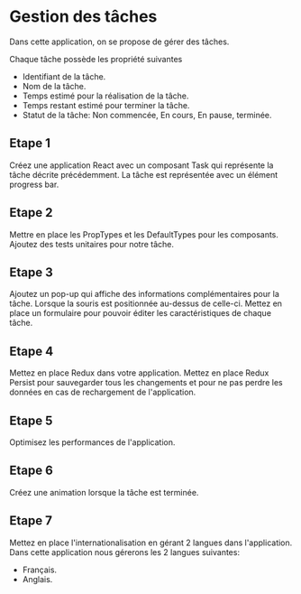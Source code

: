 # Gestion des tâches
Dans cette application, on se propose de gérer des tâches.

Chaque tâche possède les propriété suivantes
- Identifiant de la tâche.
- Nom de la tâche.
- Temps estimé pour la réalisation de la tâche.
- Temps restant estimé pour terminer la tâche.
- Statut de la tâche: Non commencée, En cours, En pause, terminée.

## Etape 1
Créez une application React avec un composant Task qui représente la tâche décrite précédemment.
La tâche est représentée avec un élément progress bar.

## Etape 2
Mettre en place les PropTypes et les DefaultTypes pour les composants.
Ajoutez des tests unitaires pour notre tâche.

## Etape 3
Ajoutez un pop-up qui affiche des informations complémentaires pour la tâche. Lorsque la souris est positionnée au-dessus de celle-ci.
Mettez en place un formulaire pour pouvoir éditer les caractéristiques de chaque tâche.

## Etape 4
Mettez en place Redux dans votre application.
Mettez en place Redux Persist pour sauvegarder tous les changements et pour ne pas perdre les données en cas de rechargement de l'application.

## Etape 5
Optimisez les performances de l'application.

## Etape 6
Créez une animation lorsque la tâche est terminée.

## Etape 7
Mettez en place l'internationalisation en gérant 2 langues dans l'application.
Dans cette application nous gérerons les 2 langues suivantes:
- Français.
- Anglais.
